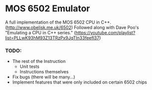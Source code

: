# MOS 6502 Emulator

A full implementation of the MOS 6502 CPU in C++. 
(http://www.obelisk.me.uk/6502)
Followed along with Dave Poo's "Emulating a CPU in C++ series."
(https://youtube.com/playlist?list=PLLwK93hM93Z13TRzPx9JqTIn33feefl37)

### TODO:

* The rest of the Instruction
    * Unit tests
    * Instructions themselves
* Fix bugs (there will be many...)
* Implement features that were only included on certain 6502 chips
